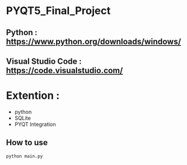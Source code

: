 # PYQT5_Final_Project
## Python : https://www.python.org/downloads/windows/
## Visual Studio Code : https://code.visualstudio.com/
# Extention :
- python
- SQLite
- PYQT Integration

## How to use
```python
python main.py
```